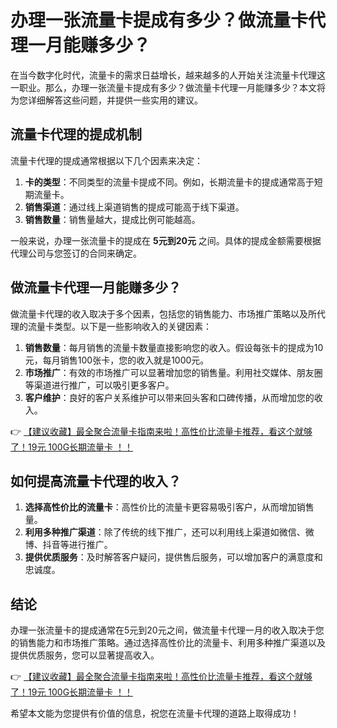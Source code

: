 # 办理一张流量卡提成有多少？做流量卡代理一月能赚多少？

在当今数字化时代，流量卡的需求日益增长，越来越多的人开始关注流量卡代理这一职业。那么，办理一张流量卡提成有多少？做流量卡代理一月能赚多少？本文将为您详细解答这些问题，并提供一些实用的建议。

## 流量卡代理的提成机制

流量卡代理的提成通常根据以下几个因素来决定：

1. **卡的类型**：不同类型的流量卡提成不同。例如，长期流量卡的提成通常高于短期流量卡。
2. **销售渠道**：通过线上渠道销售的提成可能高于线下渠道。
3. **销售数量**：销售量越大，提成比例可能越高。

一般来说，办理一张流量卡的提成在 **5元到20元** 之间。具体的提成金额需要根据代理公司与您签订的合同来确定。

## 做流量卡代理一月能赚多少？

做流量卡代理的收入取决于多个因素，包括您的销售能力、市场推广策略以及所代理的流量卡类型。以下是一些影响收入的关键因素：

1. **销售数量**：每月销售的流量卡数量直接影响您的收入。假设每张卡的提成为10元，每月销售100张卡，您的收入就是1000元。
2. **市场推广**：有效的市场推广可以显著增加您的销售量。利用社交媒体、朋友圈等渠道进行推广，可以吸引更多客户。
3. **客户维护**：良好的客户关系维护可以带来回头客和口碑传播，从而增加您的收入。

👉 [【建议收藏】最全聚合流量卡指南来啦！高性价比流量卡推荐，看这个就够了！19元 100G长期流量卡 ！！](https://bit.ly/Liuliangka)

## 如何提高流量卡代理的收入？

1. **选择高性价比的流量卡**：高性价比的流量卡更容易吸引客户，从而增加销售量。
2. **利用多种推广渠道**：除了传统的线下推广，还可以利用线上渠道如微信、微博、抖音等进行推广。
3. **提供优质服务**：及时解答客户疑问，提供售后服务，可以增加客户的满意度和忠诚度。

## 结论

办理一张流量卡的提成通常在5元到20元之间，做流量卡代理一月的收入取决于您的销售能力和市场推广策略。通过选择高性价比的流量卡、利用多种推广渠道以及提供优质服务，您可以显著提高收入。

👉 [【建议收藏】最全聚合流量卡指南来啦！高性价比流量卡推荐，看这个就够了！19元 100G长期流量卡 ！！](https://bit.ly/Liuliangka)

希望本文能为您提供有价值的信息，祝您在流量卡代理的道路上取得成功！